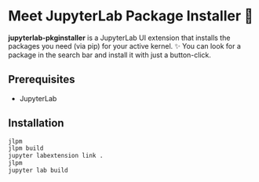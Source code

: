 # Meet JupyterLab Package Installer 👋

**jupyterlab-pkginstaller** is a JupyterLab UI extension that installs the packages you need (via pip) for your active kernel. ✨
You can look for a package in the search bar and install it with just a button-click.

## Prerequisites

* JupyterLab

## Installation

```bash
jlpm
jlpm build
jupyter labextension link .
jlpm
jupyter lab build
```
